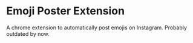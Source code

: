 # Emoji Poster Extension

A chrome extension to automatically post emojis on Instagram. Probably outdated by now.
